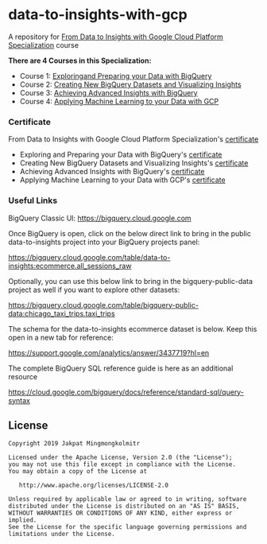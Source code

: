 # data-to-insights-with-gcp

A repository for [From Data to Insights with Google Cloud Platform Specialization](https://www.coursera.org/specializations/from-data-to-insights-google-cloud-platform) course

**There are 4 Courses in this Specialization:**

- Course 1: [Exploring ​and ​Preparing ​your ​Data with BigQuery](https://www.coursera.org/learn/gcp-exploring-preparing-data-bigquery)
- Course 2: [Creating New BigQuery Datasets and Visualizing Insights](https://www.coursera.org/learn/gcp-creating-bigquery-datasets-visualizing-insights)
- Course 3: [Achieving Advanced Insights with BigQuery](https://www.coursera.org/learn/gcp-advanced-insights-bigquery)
- Course 4: [Applying Machine Learning to your Data with GCP](https://www.coursera.org/learn/data-insights-gcp-apply-ml)

### Certificate

From Data to Insights with Google Cloud Platform Specialization's [certificate](https://www.coursera.org/account/accomplishments/specialization/QGEKWPVTXFUX)

- Exploring ​and ​Preparing ​your ​Data with BigQuery's [certificate](https://www.coursera.org/account/accomplishments/verify/RQF6F25FHGGX)
- Creating New BigQuery Datasets and Visualizing Insights's [certificate](https://www.coursera.org/account/accomplishments/verify/GCVJ8W2XSFND)
- Achieving Advanced Insights with BigQuery's [certificate](https://www.coursera.org/account/accomplishments/verify/A9AKAKRAX4WL)
- Applying Machine Learning to your Data with GCP's [certificate](https://www.coursera.org/account/accomplishments/verify/LU9SA8W6TU7M)

### Useful Links

BigQuery Classic UI: https://bigquery.cloud.google.com

Once BigQuery is open, click on the below direct link to bring in the public data-to-insights project into your BigQuery projects panel:

https://bigquery.cloud.google.com/table/data-to-insights:ecommerce.all_sessions_raw

Optionally, you can use this below link to bring in the bigquery-public-data project as well if you want to explore other datasets:

https://bigquery.cloud.google.com/table/bigquery-public-data:chicago_taxi_trips.taxi_trips

The schema for the data-to-insights ecommerce dataset is below. Keep this open in a new tab for reference:

https://support.google.com/analytics/answer/3437719?hl=en

The complete BigQuery SQL reference guide is here as an additional resource

https://cloud.google.com/bigquery/docs/reference/standard-sql/query-syntax

## License

    Copyright 2019 Jakpat Mingmongkolmitr

    Licensed under the Apache License, Version 2.0 (the "License");
    you may not use this file except in compliance with the License.
    You may obtain a copy of the License at

       http://www.apache.org/licenses/LICENSE-2.0

    Unless required by applicable law or agreed to in writing, software
    distributed under the License is distributed on an "AS IS" BASIS,
    WITHOUT WARRANTIES OR CONDITIONS OF ANY KIND, either express or implied.
    See the License for the specific language governing permissions and
    limitations under the License.
